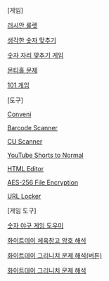 [게임]

[러시안 룰렛](https://githubkorean.github.io/html/?러시안%20룰렛/러시안%20룰렛.html)

[생각한 숫자 맞추기](https://githubkorean.github.io/html/?2진법%20맞추기/2진법%20맞추기.html)

[숫자 자리 맞추기 게임](https://githubkorean.github.io/html/?숫자%20자리%20맞추기%20게임/숫자%20자리%20맞추기%20게임.html)

[몬티홀 문제](https://githubkorean.github.io/html/?몬티홀%20문제/몬티홀%20문제.html)

[101 게임](https://githubkorean.github.io/html/?101%20게임/101%20게임.html)

[도구]

[Conveni](https://githubkorean.github.io/html/?Conveni/Conveni.html)

[Barcode Scanner](https://githubkorean.github.io/html/?Barcode%20Scanner/Barcode%20Scanner.html)

[CU Scanner](https://githubkorean.github.io/html/?CU%20Scanner/CU%20Scanner.html)

[YouTube Shorts to Normal](https://githubkorean.github.io/Shorts-to-Normal/)

[HTML Editor](https://githubkorean.github.io/HTML-Editor/)

[AES-256 File Encryption](https://githubkorean.github.io/html/?AES-256%20File%20Encryption/AES-256%20File%20Encryption.html)

[URL Locker](https://githubkorean.github.io/url-locker/)

[게임 도구]

[숫자 야구 게임 도우미](https://githubkorean.github.io/html/?숫자%20야구%20게임%20도우미/숫자%20야구%20게임%20도우미.html)

[화이트데이 체육창고 암호 해석](https://githubkorean.github.io/html/?체육창고%20계산/체육창고%20계산.html)

[화이트데이 그리니치 문제 해석(버튼)](https://githubkorean.github.io/html/?그리니치%20계산/그리니치%20계산(버튼).html)

[화이트데이 그리니치 문제 해석](https://githubkorean.github.io/html/?그리니치%20계산/그리니치%20계산.html)

